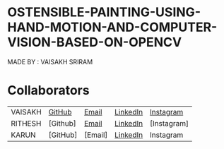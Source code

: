 # OSTENSIBLE-PAINTING-USING-HAND-MOTION-AND-COMPUTER-VISION-BASED-ON-OPENCV
MADE BY : VAISAKH SRIRAM
# Collaborators
  | |  |  |  |  |
  | ------------- | ------------- | ------------- | ------------- | ------------- |
  | VAISAKH | [GitHub](github.com/PROMETHEUS-THEGHOST) | [Email](mailto:vaisakhs2255@gmail.com) | [LinkedIn](https://www.linkedin.com/in/vaisakh-sriram-860992213) | [Instagram](https://www.instagram.com/_vaisakhsriram?igshid=ZDdkNTZiNTM=) |
  | RITHESH | [Github] | [Email](ritheshparameswaran3@gmail.com) | [LinkedIn](https://www.linkedin.com/in/rithesh-parameswaran-651935260) | [Instagram] |
  | KARUN | [GitHub] | [Email] | [LinkedIn](https://www.linkedin.com/in/karun-krishnan-9ab74b245) | Instagram |
  
